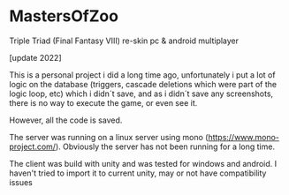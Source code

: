 # MastersOfZoo
Triple Triad (Final Fantasy VIII) re-skin pc &amp; android multiplayer

[update 2022]

This is a personal project i did a long time ago, unfortunately i put a lot of logic on the
database (triggers, cascade deletions which were part of the logic loop, etc) which i didn´t save,
and as i didn´t save any screenshots, there is no way to execute the game, or even see it.

However, all the code is saved.

The server was running on a linux server using mono (https://www.mono-project.com/).
Obviously the server has not been running for a long time.

The client was build with unity and was tested for windows and android.
I haven't tried to import it to current unity, may or not have compatibility issues
